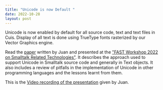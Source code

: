 ```yaml
---
title: "Unicode is now Default "
date: 2022-10-28
layout: post
---
```


Unicode is now enabled by default for all source code, text and text files in Cuis. Display of all text is done using TrueType fonts rasterized by our Vector Graphics engine.

Read the [paper](2022-11-UnicodeSupportInCuisSmalltalk.pdf) written by Juan and presented at the ["FAST Workshop 2022 on Smalltalk Related Technologies"](https://openreview.net/group?id=FAST.org.ar/2022/Workshop&referrer=[Homepage]). It describes the approach used to support Unicode in Smalltalk source code and generally in Text objects. It also includes a review of pitfalls in the implementation of Unicode in other programming languages and the lessons learnt from them.

This is the [Video recording of the presentation](https://youtu.be/P6e2_NvLpxE?t=0) given by Juan.
